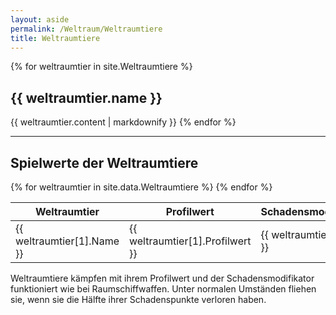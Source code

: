 ```yaml
---
layout: aside
permalink: /Weltraum/Weltraumtiere
title: Weltraumtiere
---
```


{% for weltraumtier in site.Weltraumtiere %}
  <h2>{{ weltraumtier.name }}</h2>
  {{ weltraumtier.content | markdownify }}
{% endfor %}

***

## Spielwerte der Weltraumtiere

<table>
<thead>
<tr><th>Weltraumtier</th><th>Profilwert</th><th>Schadensmodifikator</th><th>Schadenspunkte</th></tr>
</thead>
<tbody>
{% for weltraumtier in site.data.Weltraumtiere %}
<tr>
<td>{{ weltraumtier[1].Name }}</td>
<td>{{ weltraumtier[1].Profilwert }}</td>
<td>{{ weltraumtier[1].SM }}</td>
<td>{{ weltraumtier[1].Schadenspunkte }}</td>
</tr>
{% endfor %}
</tbody>
</table>

Weltraumtiere kämpfen mit ihrem Profilwert und der Schadensmodifikator funktioniert wie bei Raumschiffwaffen. Unter normalen Umständen fliehen sie, wenn sie die Hälfte ihrer Schadenspunkte verloren haben.
